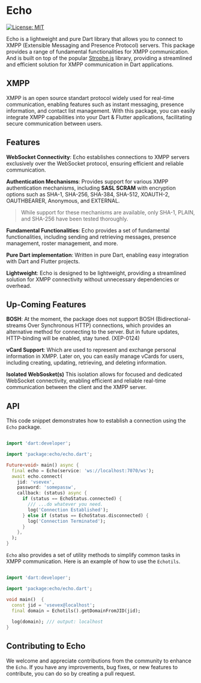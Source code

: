 # Echo

[![License: MIT][license_badge]][license_link]

Echo is a lightweight and pure Dart library that allows you to connect to XMPP (Extensible Messaging and Presence Protocol) servers. This package provides a range of fundamental functionalities for XMPP communication. And is built on top of the popular [Strophe.js](https://github.com/strophe/strophejs) library, providing a streamlined and efficient solution for XMPP communication in Dart applications.

## XMPP

XMPP is an open source standart protocol widely used for real-time communication, enabling features such as instant messaging, presence information, and contact list management. With this package, you can easily integrate XMPP capabilities into your Dart & Flutter applications, facilitating secure communication between users.

## Features

**WebSocket Connectivity**:  Echo establishes connections to XMPP servers exclusively over the WebSocket protocol, ensuring efficient and reliable communication.

**Authentication Mechanisms**: Provides support for various XMPP authentication mechanisms, including **SASL SCRAM** with encryption options such as SHA-1, SHA-256, SHA-384, SHA-512, XOAUTH-2, OAUTHBEARER, Anonymous, and EXTERNAL.

> While support for these mechanisms are available, only SHA-1, PLAIN, and SHA-256 have been tested thoroughly.

**Fundamental Functionalities**: Echo provides a set of fundamental functionalities, including sending and retrieving messages, presence management, roster management, and more.

**Pure Dart implementation**: Written in pure Dart, enabling easy integration with Dart and Flutter projects.

**Lightweight**: Echo is designed to be lightweight, providing a streamlined solution for XMPP connectivity without unnecessary dependencies or overhead.

## Up-Coming Features

**BOSH**: At the moment, the package does not support BOSH (Bidirectional-streams Over Synchronous HTTP) connections, which provides an alternative method for connecting to the server. But in future updates, HTTP-binding will be enabled, stay tuned. (XEP-0124)

**vCard Support**: Which are used to represent and exchange personal information in XMPP. Later on, you can easily manage vCards for users, including creating, updating, retrieving, and deleting information.

**Isolated WebSosket(s)** This isolation allows for focused and dedicated WebSocket connectivity, enabling efficient and reliable real-time communication between the client and the XMPP server.

## API

This code snippet demonstrates how to establish a connection using the `Echo` package.

```dart

import 'dart:developer';

import 'package:echo/echo.dart';

Future<void> main() async {
  final echo = Echo(service: 'ws://localhost:7070/ws');
  await echo.connect(
    jid: 'vsevex',
    password: 'somepassw',
    callback: (status) async {
      if (status == EchoStatus.connected) {
        /// ...do whatever you need.
        log('Connection Established');
      } else if (status == EchoStatus.disconnected) {
        log('Connection Terminated');
      }
    },
  );
}

```

`Echo` also provides a set of utility methods to simplify common tasks in XMPP communication. Here is an example of how to use the `Echotils`.

```dart

import 'dart:developer';

import 'package:echo/echo.dart';

void main()  {
  const jid = 'vsevex@localhost';
  final domain = Echotils().getDomainFromJID(jid);
  
  log(domain); /// output: localhost
}

```

## Contributing to Echo

We welcome and appreciate contributions from the community to enhance the `Echo`. If you have any improvements, bug fixes, or new features to contribute, you can do so by creating a pull request.

[license_badge]: https://img.shields.io/badge/license-MIT-blue.svg
[license_link]: https://opensource.org/licenses/MIT

